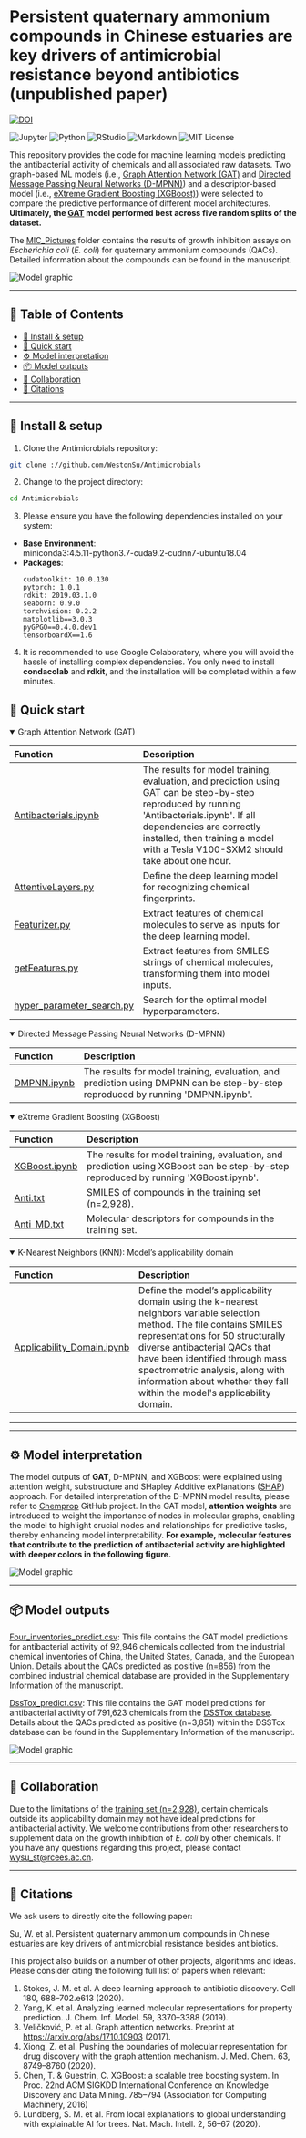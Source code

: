 # Persistent quaternary ammonium compounds in Chinese estuaries are key drivers of antimicrobial resistance beyond antibiotics (unpublished paper)
[![DOI](https://zenodo.org/badge/DOI/10.5281/zenodo.10004453.svg)](https://doi.org/10.5281/zenodo.10004453)
<p align="left">
<img src="https://img.shields.io/badge/Jupyter-F37626.svg?style&logo=Jupyter&logoColor=white" alt="Jupyter" />
<img src="https://img.shields.io/badge/Python-3776AB.svg?style&logo=Python&logoColor=white" alt="Python" />
<img src="https://img.shields.io/badge/RStudio-75AADB.svg?style&logo=RStudio&logoColor=white" alt="RStudio" />
<img src="https://img.shields.io/badge/Markdown-000000.svg?style&logo=Markdown&logoColor=white" alt="Markdown" />
<img src="https://img.shields.io/badge/license-MIT-blue.svg" alt="MIT License" />
</p>

This repository provides the code for machine learning models predicting the antibacterial activity of chemicals and all associated raw datasets. Two graph-based ML models (i.e., [Graph Attention Network (GAT)](https://github.com/WestonSu/Antimicrobials/blob/main/1_GAT/code/Antibacterials.ipynb) and [Directed Message Passing Neural Networks (D-MPNN)](https://github.com/WestonSu/Antimicrobials/blob/main/2_DMPNN/DMPNN.ipynb)) and a descriptor-based model (i.e., [eXtreme Gradient Boosting (XGBoost)](https://github.com/WestonSu/Antimicrobials/blob/main/3_XGBoost/XGBoost.ipynb)) were selected to compare the predictive performance of different model architectures. **Ultimately, the [GAT](https://github.com/WestonSu/Antimicrobials/blob/main/1_GAT/code/Antibacterials.ipynb) model performed best across five random splits of the dataset.**

The [MIC_Pictures](https://github.com/WestonSu/Antimicrobials/tree/main/5_MIC_Pictures) folder contains the results of growth inhibition assays on _Escherichia coli_ (_E. coli_) for quaternary ammonium compounds (QACs). Detailed information about the compounds can be found in the manuscript.

![Model graphic](Model_graphic.png)

---

## 📖 Table of Contents
- [🔧 Install & setup](#setup)
- [🚀 Quick start](#quickstart)
- [⚙️ Model interpretation](#interpretation)
- [📦 Model outputs](#outputs)
- [🤝 Collaboration](#Collaboration)
- [📄 Citations](#citations)
---

## 🔧 Install & setup <a name="setup"></a>
1. Clone the Antimicrobials repository:
```sh
git clone ://github.com/WestonSu/Antimicrobials
```
2. Change to the project directory:
```sh
cd Antimicrobials
```
3. Please ensure you have the following dependencies installed on your system:
- **Base Environment**:  
miniconda3:4.5.11-python3.7-cuda9.2-cudnn7-ubuntu18.04
- **Packages**:
    ```
    cudatoolkit: 10.0.130
    pytorch: 1.0.1
    rdkit: 2019.03.1.0
    seaborn: 0.9.0
    torchvision: 0.2.2
    matplotlib==3.0.3
    pyGPGO==0.4.0.dev1
    tensorboardX==1.6
    ```
 4. It is recommended to use Google Colaboratory, where you will avoid the hassle of installing complex dependencies. You only need to install **condacolab** and **rdkit**, and the installation will be completed within a few minutes.
   
## 🚀 Quick start <a name="quickstart"></a>

<details open><summary>Graph Attention Network (GAT)</summary>

| Function   | Description   |
|:------ |:--------- |                     
| [Antibacterials.ipynb](https://github.com/WestonSu/Antimicrobials/blob/main/1_GAT/code/Antibacterials.ipynb)                                 | The results for model training, evaluation, and prediction using GAT can be step-by-step reproduced by running 'Antibacterials.ipynb'. If all dependencies are correctly installed, then training a model with a Tesla V100-SXM2 should take about one hour.|                                            
| [AttentiveLayers.py](https://github.com/WestonSu/Antimicrobials/blob/main/1_GAT/code/AttentiveFP/AttentiveLayers.py)                         | Define the deep learning model for recognizing chemical fingerprints. |
| [Featurizer.py](https://github.com/WestonSu/Antimicrobials/blob/main/1_GAT/code/AttentiveFP/Featurizer.py)                                   | Extract features of chemical molecules to serve as inputs for the deep learning model. |
| [getFeatures.py](https://github.com/WestonSu/Antimicrobials/blob/main/1_GAT/code/AttentiveFP/getFeatures.py)                                 | Extract features from SMILES strings of chemical molecules, transforming them into model inputs. |
| [hyper_parameter_search.py](https://github.com/WestonSu/Antimicrobials/blob/main/1_GAT/code/hyper_parameter_search.py)                       | Search for the optimal model hyperparameters. |

</details>

<details open><summary>Directed Message Passing Neural Networks (D-MPNN)</summary>

| Function   | Description   |
|:------ |:--------- |      
| [DMPNN.ipynb](https://github.com/WestonSu/Antimicrobials/blob/main/2_DMPNN/DMPNN.ipynb) | The results for model training, evaluation, and prediction using DMPNN can be step-by-step reproduced by running 'DMPNN.ipynb'. |

</details>

<details open><summary>eXtreme Gradient Boosting (XGBoost)</summary>

| Function   | Description   |
|:------ |:--------- |      
| [XGBoost.ipynb](https://github.com/WestonSu/Antimicrobials/blob/main/3_XGBoost/XGBoost.ipynb) | The results for model training, evaluation, and prediction using XGBoost can be step-by-step reproduced by running 'XGBoost.ipynb'. |
| [Anti.txt](https://github.com/WestonSu/Antimicrobials/blob/main/3_XGBoost/Anti.txt)           | SMILES of compounds in the training set (n=2,928). |
| [Anti_MD.txt](https://github.com/WestonSu/Antimicrobials/blob/main/3_XGBoost/Anti_MD.txt)     | Molecular descriptors for compounds in the training set. |

</details>

<details open><summary>K-Nearest Neighbors (KNN): Model’s applicability domain</summary>

| Function   | Description   |
|:------ |:--------- |      
| [Applicability_Domain.ipynb](https://github.com/WestonSu/Antimicrobials/blob/main/4_Applicability_Domain/Applicability_Domain.ipynb) | Define the model’s applicability domain using the k-nearest neighbors variable selection method. The file contains SMILES representations for 50 structurally diverse antibacterial QACs that have been identified through mass spectrometric analysis, along with information about whether they fall within the model's applicability domain. |

</details>

---


---

## ⚙️ Model interpretation <a name="interpretation"></a>

The model outputs of **GAT**, D-MPNN, and XGBoost were explained using attention weight, substructure and SHapley Additive exPlanations ([SHAP](https://github.com/shap/shap)) approach. For detailed interpretation of the D-MPNN model results, please refer to [Chemprop](https://chemprop.readthedocs.io/en/latest/tutorial.html) GitHub project. In the GAT model, **attention weights** are introduced to weight the importance of nodes in molecular graphs, enabling the model to highlight crucial nodes and relationships for predictive tasks, thereby enhancing model interpretability. **For example, molecular features that contribute to the prediction of antibacterial activity are highlighted with deeper colors in the following figure.**

![Model graphic](Attention_weight.png)

---

## 📦 Model outputs <a name="outputs"></a>

[Four_inventories_predict.csv](https://github.com/WestonSu/Antimicrobials/blob/main/1_GAT/code/Four_inventories_predict.csv): This file contains the GAT model predictions for antibacterial activity of 92,946 chemicals collected from the industrial chemical inventories of China, the United States, Canada, and the European Union. Details about the QACs predicted as positive [(n=856)](https://github.com/WestonSu/Antimicrobials/blob/main/Supplementary%20Fig.%2022/Supplementary%20Fig.%2022.html) from the combined industrial chemical database are provided in the Supplementary Information of the manuscript.

[DssTox_predict.csv](https://github.com/WestonSu/Antimicrobials/blob/main/1_GAT/code/DssTox_predict.csv): This file contains the GAT model predictions for antibacterial activity of 791,623 chemicals from the [DSSTox database](https://epa.figshare.com/articles/dataset/DSSTox_v2000/8068211). Details about the QACs predicted as positive (n=3,851) within the DSSTox database can be found in the Supplementary Information of the manuscript.

![Model graphic](https://github.com/WestonSu/Antimicrobials/blob/main/Supplementary%20Fig.%2024/bokeh_plot_clusters.png)

---

## 🤝 Collaboration <a name="Collaboration"></a>

Due to the limitations of the [training set (n=2,928)](https://github.com/WestonSu/Antimicrobials/blob/main/1_GAT/data/Anti_plus_v2.csv), certain chemicals outside its applicability domain may not have ideal predictions for antibacterial activity. We welcome contributions from other researchers to supplement data on the growth inhibition of _E. coli_ by other chemicals. If you have any questions regarding this project, please contact wysu_st@rcees.ac.cn.

---

## 📄 Citations <a name="citations"></a>  

We ask users to directly cite the following paper:

Su, W. et al. Persistent quaternary ammonium compounds in Chinese estuaries are key drivers of antimicrobial resistance besides antibiotics.

This project also builds on a number of other projects, algorithms and ideas. Please consider citing the following full list of papers when relevant: 

1. Stokes, J. M. et al. A deep learning approach to antibiotic discovery. Cell 180, 688–702.e613 (2020).
2. Yang, K. et al. Analyzing learned molecular representations for property prediction. J. Chem. Inf. Model. 59, 3370–3388 (2019).
3. Veličković, P. et al. Graph attention networks. Preprint at https://arxiv.org/abs/1710.10903 (2017).
4. Xiong, Z. et al. Pushing the boundaries of molecular representation for drug discovery with the graph attention mechanism. J. Med. Chem. 63, 8749–8760 (2020).
5. Chen, T. & Guestrin, C. XGBoost: a scalable tree boosting system. In Proc. 22nd ACM SIGKDD International Conference on Knowledge Discovery and Data Mining. 785–794 (Association for Computing Machinery, 2016)
6. Lundberg, S. M. et al. From local explanations to global understanding with explainable AI for trees. Nat. Mach. Intell. 2, 56–67 (2020).



